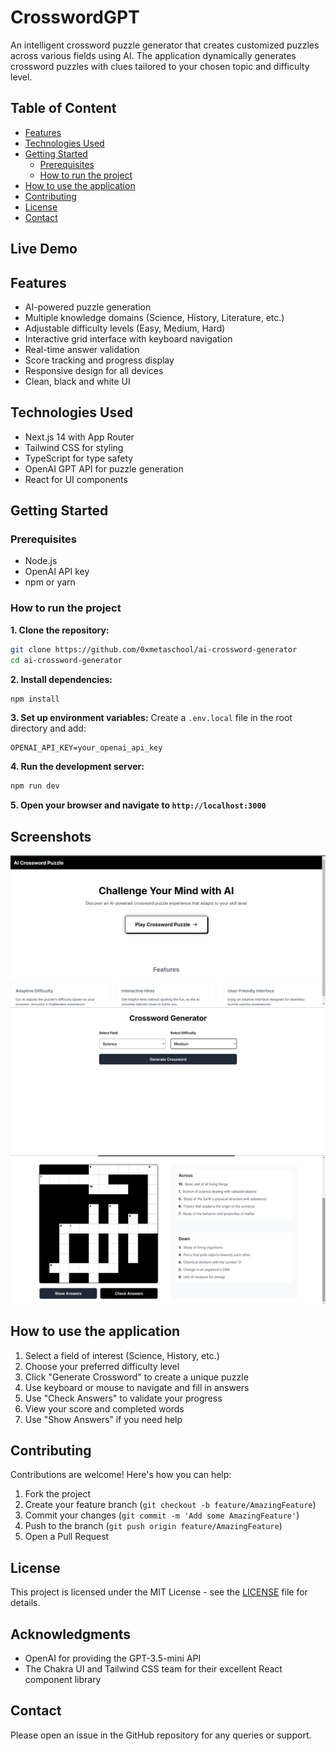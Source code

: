 # CrosswordGPT

An intelligent crossword puzzle generator that creates customized puzzles across various fields using AI. The application dynamically generates crossword puzzles with clues tailored to your chosen topic and difficulty level.

## Table of Content

- [Features](#features)
- [Technologies Used](#technologies-used)
- [Getting Started](#getting-started)
  - [Prerequisites](#prerequisites)
  - [How to run the project](#how-to-run-the-project)
- [How to use the application](#how-to-use-the-application)
- [Contributing](#contributing)
- [License](#license)
- [Contact](#contact)

## Live Demo

## Features

- AI-powered puzzle generation
- Multiple knowledge domains (Science, History, Literature, etc.)
- Adjustable difficulty levels (Easy, Medium, Hard)
- Interactive grid interface with keyboard navigation
- Real-time answer validation
- Score tracking and progress display
- Responsive design for all devices
- Clean, black and white UI

## Technologies Used

- Next.js 14 with App Router
- Tailwind CSS for styling
- TypeScript for type safety
- OpenAI GPT API for puzzle generation
- React for UI components

## Getting Started

### Prerequisites

- Node.js
- OpenAI API key
- npm or yarn

### How to run the project

**1. Clone the repository:**

```bash
git clone https://github.com/0xmetaschool/ai-crossword-generator
cd ai-crossword-generator
```

**2. Install dependencies:**

```bash
npm install
```

**3. Set up environment variables:**
Create a `.env.local` file in the root directory and add:

```
OPENAI_API_KEY=your_openai_api_key
```

**4. Run the development server:**

```bash
npm run dev
```

**5. Open your browser and navigate to `http://localhost:3000`**

## Screenshots

![Screenshot 1](https://github.com/0xmetaschool/CrosswordGPT/blob/main/public/crossword-gpt-landing-page.png?raw=true)
![Screenshot 2](https://github.com/0xmetaschool/CrosswordGPT/blob/main/public/crossword-gpt-home-page.png?raw=true)
![Screenshot 3](https://github.com/0xmetaschool/CrosswordGPT/blob/main/public/crossword-gpt-puzzle-page.png?raw=true)

## How to use the application

1. Select a field of interest (Science, History, etc.)
2. Choose your preferred difficulty level
3. Click "Generate Crossword" to create a unique puzzle
4. Use keyboard or mouse to navigate and fill in answers
5. Use "Check Answers" to validate your progress
6. View your score and completed words
7. Use "Show Answers" if you need help

## Contributing

Contributions are welcome! Here's how you can help:

1. Fork the project
2. Create your feature branch (`git checkout -b feature/AmazingFeature`)
3. Commit your changes (`git commit -m 'Add some AmazingFeature'`)
4. Push to the branch (`git push origin feature/AmazingFeature`)
5. Open a Pull Request

## License

This project is licensed under the MIT License - see the [LICENSE](https://www.notion.so/0xmetaschool/LICENSE) file for details.

## Acknowledgments

- OpenAI for providing the GPT-3.5-mini API
- The Chakra UI and Tailwind CSS team for their excellent React component library

## Contact

Please open an issue in the GitHub repository for any queries or support.
